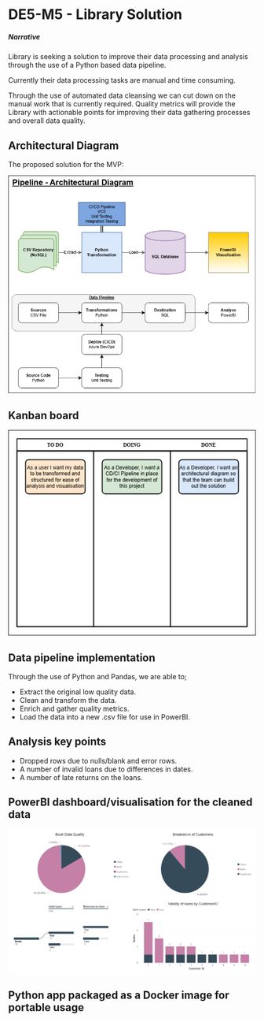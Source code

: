 # DE5-M5 - Library Solution 

##### Narrative

Library is seeking a solution to improve their data processing and analysis through the use of a Python based data pipeline.

Currently their data processing tasks are manual and time consuming.

Through the use of automated data cleansing we can cut down on the manual work that is currently required.
Quality metrics will provide the Library with actionable points for improving their data gathering processes and overall data quality.

## Architectural Diagram

The proposed solution for the MVP:

![ArchitecturalDiagram](./References/MVPArchitecture.png)

## Kanban board

![KanbanBoard](./References/KanbanBoard.png)

## Data pipeline implementation

Through the use of Python and Pandas, we are able to;

- Extract the original low quality data.
- Clean and transform the data.
- Enrich and gather quality metrics.
- Load the data into a new .csv file for use in PowerBI.

## Analysis key points

- Dropped rows due to nulls/blank and error rows.
- A number of invalid loans due to differences in dates.
- A number of late returns on the loans.

## PowerBI dashboard/visualisation for the cleaned data

![LibraryReport](./References/LibraryReport.png)

## Python app packaged as a Docker image for portable usage

